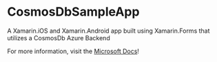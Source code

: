 # CosmosDbSampleApp
A Xamarin.iOS and Xamarin.Android app built using Xamarin.Forms that utilizes a CosmosDb Azure Backend

For more information, visit the [Microsoft Docs](https://aka.ms/Jw3kxw)!
